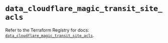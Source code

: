 # `data_cloudflare_magic_transit_site_acls`

Refer to the Terraform Registry for docs: [`data_cloudflare_magic_transit_site_acls`](https://registry.terraform.io/providers/cloudflare/cloudflare/5.6.0/docs/data-sources/magic_transit_site_acls).
